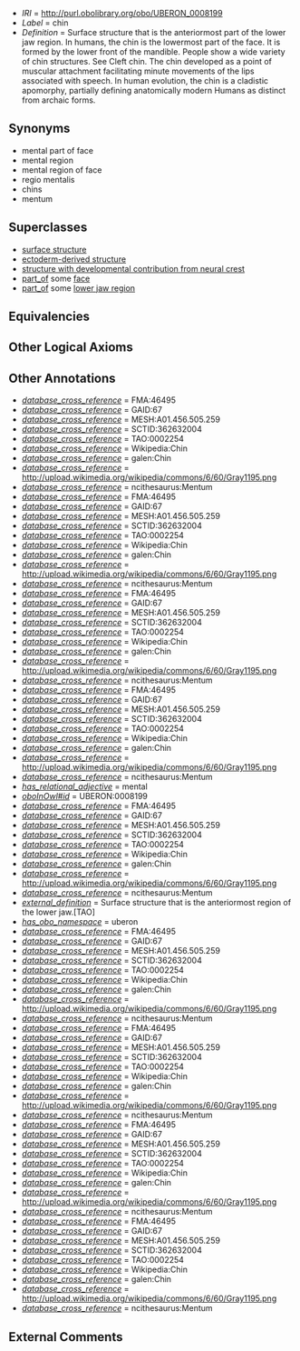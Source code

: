  * *IRI* = http://purl.obolibrary.org/obo/UBERON_0008199
 * *Label* = chin
 * *Definition* = Surface structure that is the anteriormost part of the lower jaw region. In humans, the chin is the lowermost part of the face. It is formed by the lower front of the mandible. People show a wide variety of chin structures. See Cleft chin. The chin developed as a point of muscular attachment facilitating minute movements of the lips associated with speech. In human evolution, the chin is a cladistic apomorphy, partially defining anatomically modern Humans as distinct from archaic forms.

## Synonyms

 * mental part of face
 * mental region
 * mental region of face
 * regio mentalis
 * chins
 * mentum

## Superclasses

 * [surface structure](../../UBERON/02/UBERON_0003102.md)
 * [ectoderm-derived structure](../../UBERON/21/UBERON_0004121.md)
 * [structure with developmental contribution from neural crest](../../UBERON/14/UBERON_0010314.md)
 * [part_of](../../BFO/50/BFO_0000050.md) some [face](../../UBERON/56/UBERON_0001456.md)
 * [part_of](../../BFO/50/BFO_0000050.md) some [lower jaw region](../../UBERON/10/UBERON_0001710.md)

## Equivalencies


## Other Logical Axioms


## Other Annotations

 * *[database_cross_reference](../../ef/oboInOwl#hasDbXref.md)* = FMA:46495
 * *[database_cross_reference](../../ef/oboInOwl#hasDbXref.md)* = GAID:67
 * *[database_cross_reference](../../ef/oboInOwl#hasDbXref.md)* = MESH:A01.456.505.259
 * *[database_cross_reference](../../ef/oboInOwl#hasDbXref.md)* = SCTID:362632004
 * *[database_cross_reference](../../ef/oboInOwl#hasDbXref.md)* = TAO:0002254
 * *[database_cross_reference](../../ef/oboInOwl#hasDbXref.md)* = Wikipedia:Chin
 * *[database_cross_reference](../../ef/oboInOwl#hasDbXref.md)* = galen:Chin
 * *[database_cross_reference](../../ef/oboInOwl#hasDbXref.md)* = http://upload.wikimedia.org/wikipedia/commons/6/60/Gray1195.png
 * *[database_cross_reference](../../ef/oboInOwl#hasDbXref.md)* = ncithesaurus:Mentum
 * *[database_cross_reference](../../ef/oboInOwl#hasDbXref.md)* = FMA:46495
 * *[database_cross_reference](../../ef/oboInOwl#hasDbXref.md)* = GAID:67
 * *[database_cross_reference](../../ef/oboInOwl#hasDbXref.md)* = MESH:A01.456.505.259
 * *[database_cross_reference](../../ef/oboInOwl#hasDbXref.md)* = SCTID:362632004
 * *[database_cross_reference](../../ef/oboInOwl#hasDbXref.md)* = TAO:0002254
 * *[database_cross_reference](../../ef/oboInOwl#hasDbXref.md)* = Wikipedia:Chin
 * *[database_cross_reference](../../ef/oboInOwl#hasDbXref.md)* = galen:Chin
 * *[database_cross_reference](../../ef/oboInOwl#hasDbXref.md)* = http://upload.wikimedia.org/wikipedia/commons/6/60/Gray1195.png
 * *[database_cross_reference](../../ef/oboInOwl#hasDbXref.md)* = ncithesaurus:Mentum
 * *[database_cross_reference](../../ef/oboInOwl#hasDbXref.md)* = FMA:46495
 * *[database_cross_reference](../../ef/oboInOwl#hasDbXref.md)* = GAID:67
 * *[database_cross_reference](../../ef/oboInOwl#hasDbXref.md)* = MESH:A01.456.505.259
 * *[database_cross_reference](../../ef/oboInOwl#hasDbXref.md)* = SCTID:362632004
 * *[database_cross_reference](../../ef/oboInOwl#hasDbXref.md)* = TAO:0002254
 * *[database_cross_reference](../../ef/oboInOwl#hasDbXref.md)* = Wikipedia:Chin
 * *[database_cross_reference](../../ef/oboInOwl#hasDbXref.md)* = galen:Chin
 * *[database_cross_reference](../../ef/oboInOwl#hasDbXref.md)* = http://upload.wikimedia.org/wikipedia/commons/6/60/Gray1195.png
 * *[database_cross_reference](../../ef/oboInOwl#hasDbXref.md)* = ncithesaurus:Mentum
 * *[database_cross_reference](../../ef/oboInOwl#hasDbXref.md)* = FMA:46495
 * *[database_cross_reference](../../ef/oboInOwl#hasDbXref.md)* = GAID:67
 * *[database_cross_reference](../../ef/oboInOwl#hasDbXref.md)* = MESH:A01.456.505.259
 * *[database_cross_reference](../../ef/oboInOwl#hasDbXref.md)* = SCTID:362632004
 * *[database_cross_reference](../../ef/oboInOwl#hasDbXref.md)* = TAO:0002254
 * *[database_cross_reference](../../ef/oboInOwl#hasDbXref.md)* = Wikipedia:Chin
 * *[database_cross_reference](../../ef/oboInOwl#hasDbXref.md)* = galen:Chin
 * *[database_cross_reference](../../ef/oboInOwl#hasDbXref.md)* = http://upload.wikimedia.org/wikipedia/commons/6/60/Gray1195.png
 * *[database_cross_reference](../../ef/oboInOwl#hasDbXref.md)* = ncithesaurus:Mentum
 * *[has_relational_adjective](../../UBPROP/07/UBPROP_0000007.md)* = mental
 * *[oboInOwl#id](../../id/oboInOwl#id.md)* = UBERON:0008199
 * *[database_cross_reference](../../ef/oboInOwl#hasDbXref.md)* = FMA:46495
 * *[database_cross_reference](../../ef/oboInOwl#hasDbXref.md)* = GAID:67
 * *[database_cross_reference](../../ef/oboInOwl#hasDbXref.md)* = MESH:A01.456.505.259
 * *[database_cross_reference](../../ef/oboInOwl#hasDbXref.md)* = SCTID:362632004
 * *[database_cross_reference](../../ef/oboInOwl#hasDbXref.md)* = TAO:0002254
 * *[database_cross_reference](../../ef/oboInOwl#hasDbXref.md)* = Wikipedia:Chin
 * *[database_cross_reference](../../ef/oboInOwl#hasDbXref.md)* = galen:Chin
 * *[database_cross_reference](../../ef/oboInOwl#hasDbXref.md)* = http://upload.wikimedia.org/wikipedia/commons/6/60/Gray1195.png
 * *[database_cross_reference](../../ef/oboInOwl#hasDbXref.md)* = ncithesaurus:Mentum
 * *[external_definition](../../UBPROP/01/UBPROP_0000001.md)* = Surface structure that is the anteriormost region of the lower jaw.[TAO]
 * *[has_obo_namespace](../../ce/oboInOwl#hasOBONamespace.md)* = uberon
 * *[database_cross_reference](../../ef/oboInOwl#hasDbXref.md)* = FMA:46495
 * *[database_cross_reference](../../ef/oboInOwl#hasDbXref.md)* = GAID:67
 * *[database_cross_reference](../../ef/oboInOwl#hasDbXref.md)* = MESH:A01.456.505.259
 * *[database_cross_reference](../../ef/oboInOwl#hasDbXref.md)* = SCTID:362632004
 * *[database_cross_reference](../../ef/oboInOwl#hasDbXref.md)* = TAO:0002254
 * *[database_cross_reference](../../ef/oboInOwl#hasDbXref.md)* = Wikipedia:Chin
 * *[database_cross_reference](../../ef/oboInOwl#hasDbXref.md)* = galen:Chin
 * *[database_cross_reference](../../ef/oboInOwl#hasDbXref.md)* = http://upload.wikimedia.org/wikipedia/commons/6/60/Gray1195.png
 * *[database_cross_reference](../../ef/oboInOwl#hasDbXref.md)* = ncithesaurus:Mentum
 * *[database_cross_reference](../../ef/oboInOwl#hasDbXref.md)* = FMA:46495
 * *[database_cross_reference](../../ef/oboInOwl#hasDbXref.md)* = GAID:67
 * *[database_cross_reference](../../ef/oboInOwl#hasDbXref.md)* = MESH:A01.456.505.259
 * *[database_cross_reference](../../ef/oboInOwl#hasDbXref.md)* = SCTID:362632004
 * *[database_cross_reference](../../ef/oboInOwl#hasDbXref.md)* = TAO:0002254
 * *[database_cross_reference](../../ef/oboInOwl#hasDbXref.md)* = Wikipedia:Chin
 * *[database_cross_reference](../../ef/oboInOwl#hasDbXref.md)* = galen:Chin
 * *[database_cross_reference](../../ef/oboInOwl#hasDbXref.md)* = http://upload.wikimedia.org/wikipedia/commons/6/60/Gray1195.png
 * *[database_cross_reference](../../ef/oboInOwl#hasDbXref.md)* = ncithesaurus:Mentum
 * *[database_cross_reference](../../ef/oboInOwl#hasDbXref.md)* = FMA:46495
 * *[database_cross_reference](../../ef/oboInOwl#hasDbXref.md)* = GAID:67
 * *[database_cross_reference](../../ef/oboInOwl#hasDbXref.md)* = MESH:A01.456.505.259
 * *[database_cross_reference](../../ef/oboInOwl#hasDbXref.md)* = SCTID:362632004
 * *[database_cross_reference](../../ef/oboInOwl#hasDbXref.md)* = TAO:0002254
 * *[database_cross_reference](../../ef/oboInOwl#hasDbXref.md)* = Wikipedia:Chin
 * *[database_cross_reference](../../ef/oboInOwl#hasDbXref.md)* = galen:Chin
 * *[database_cross_reference](../../ef/oboInOwl#hasDbXref.md)* = http://upload.wikimedia.org/wikipedia/commons/6/60/Gray1195.png
 * *[database_cross_reference](../../ef/oboInOwl#hasDbXref.md)* = ncithesaurus:Mentum
 * *[database_cross_reference](../../ef/oboInOwl#hasDbXref.md)* = FMA:46495
 * *[database_cross_reference](../../ef/oboInOwl#hasDbXref.md)* = GAID:67
 * *[database_cross_reference](../../ef/oboInOwl#hasDbXref.md)* = MESH:A01.456.505.259
 * *[database_cross_reference](../../ef/oboInOwl#hasDbXref.md)* = SCTID:362632004
 * *[database_cross_reference](../../ef/oboInOwl#hasDbXref.md)* = TAO:0002254
 * *[database_cross_reference](../../ef/oboInOwl#hasDbXref.md)* = Wikipedia:Chin
 * *[database_cross_reference](../../ef/oboInOwl#hasDbXref.md)* = galen:Chin
 * *[database_cross_reference](../../ef/oboInOwl#hasDbXref.md)* = http://upload.wikimedia.org/wikipedia/commons/6/60/Gray1195.png
 * *[database_cross_reference](../../ef/oboInOwl#hasDbXref.md)* = ncithesaurus:Mentum

## External Comments

